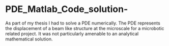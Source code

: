 # PDE_Matlab_Code_solution-
As part of my thesis I had to solve a PDE numerically. The PDE represents the displacement of a beam like structure at the microscale for a microbotic related project. It was not particularly amenable to an analytical mathematical solution. 
